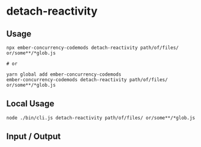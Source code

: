 # detach-reactivity


## Usage

```
npx ember-concurrency-codemods detach-reactivity path/of/files/ or/some**/*glob.js

# or

yarn global add ember-concurrency-codemods
ember-concurrency-codemods detach-reactivity path/of/files/ or/some**/*glob.js
```

## Local Usage
```
node ./bin/cli.js detach-reactivity path/of/files/ or/some**/*glob.js
```

## Input / Output

<!--FIXTURES_TOC_START-->
<!--FIXTURES_TOC_END-->

<!--FIXTURES_CONTENT_START-->
<!--FIXTURES_CONTENT_END-->
